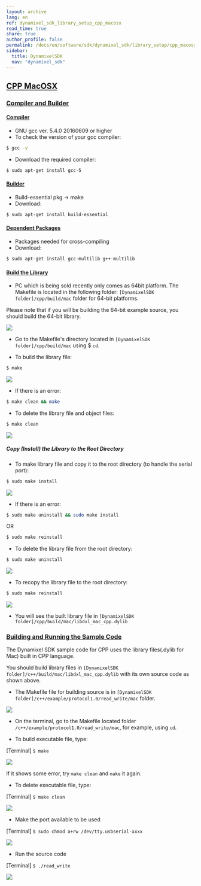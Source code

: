 ```yaml
---
layout: archive
lang: en
ref: dynamixel_sdk_library_setup_cpp_macosx
read_time: true
share: true
author_profile: false
permalink: /docs/en/software/sdk/dynamixel_sdk/library_setup/cpp_macosx/
sidebar:
  title: DynamixelSDK
  nav: "dynamixel_sdk"
---
```


<div style="counter-reset: h2 5"></div>
<div style="counter-reset: h1 2"></div>

## [CPP MacOSX](#cpp-macosx)

### [Compiler and Builder](#compiler-and-builder)

#### [Compiler](#compiler)

* GNU gcc ver. 5.4.0 20160609 or higher
* To check the version of your gcc compiler:  

``` bash
$ gcc -v 
```

* Download the required compiler:  

``` bash 
$ sudo apt-get install gcc-5
```

#### [Builder](#builder)

* Build-essential pkg → make
* Download:  

``` bash 
$ sudo apt-get install build-essential
```

#### [Dependent Packages](#dependent-packages) 

* Packages needed for cross-compiling 
* Download:  

``` bash 
$ sudo apt-get install gcc-multilib g++-multilib
```

#### [Build the Library](#build-the-library)

* PC which is being sold recently only comes as 64bit platform. The Makefile is located in the following folder: `[DynamixelSDK folder]/cpp/build/mac` folder for 64-bit platforms.  

Please note that if you will be building the 64-bit example source, you should build the 64-bit library.

![](/assets/images/sw/sdk/dynamixel_sdk/library_setup/cpp/mac/library_file/cpp6.png)


* Go to the Makefile's directory located in `[DynamixelSDK folder]/cpp/build/mac` using $ `cd`.

* To build the library file:  

``` bash
$ make
```

![](/assets/images/sw/sdk/dynamixel_sdk/library_setup/cpp/mac/library_file/cpp1.png)


* If there is an error:  

``` bash
$ make clean && make
```

* To delete the library file and object files:  

``` bash
$ make clean
```

![](/assets/images/sw/sdk/dynamixel_sdk/library_setup/cpp/mac/library_file/cpp2.png)

##### Copy (Install) the Library to the Root Directory

* To make library file and copy it to the root directory (to handle the serial port):  

``` bash
$ sudo make install
```

![](/assets/images/sw/sdk/dynamixel_sdk/library_setup/cpp/mac/library_file/cpp3.png)

* If there is an error:  

``` bash
$ sudo make uninstall && sudo make install
```
 
OR

``` bash
$ sudo make reinstall
```

* To delete the library file from the root directory:  

``` bash
$ sudo make uninstall
```

![](/assets/images/sw/sdk/dynamixel_sdk/library_setup/cpp/mac/library_file/cpp4.png)

* To recopy the library file to the root directory:  

``` bash
$ sudo make reinstall
```

![](/assets/images/sw/sdk/dynamixel_sdk/library_setup/cpp/mac/library_file/cpp5.png)

* You will see the built library file in `[DynamixelSDK folder]/cpp/build/mac/libdxl_mac_cpp.dylib`


### [Building and Running the Sample Code](#building-and-running-the-sample-code)

The Dynamixel SDK sample code for CPP uses the library files(.dylib for Mac) built in CPP language.

You should build library files in `[DynamixelSDK folder]/c++/build/mac/libdxl_mac_cpp.dylib` with its own source code as shown above. 

* The Makefile file for building source is in `[DynamixelSDK folder]/c++/example/protocol1.0/read_write/mac` folder. 

![](/assets/images/sw/sdk/dynamixel_sdk/library_setup/cpp/mac/sample_code/excp4.png)

* On the terminal, go to the Makefile located folder `/c++/example/protocol1.0/read_write/mac`, for example, using `cd`.

* To build executable file, type: 

[Terminal] `$ make`

![](/assets/images/sw/sdk/dynamixel_sdk/library_setup/cpp/mac/sample_code/excp1.png)

If it shows some error, try `make clean` and `make` it again.

* To delete executable file, type: 

[Terminal] `$ make clean`

![](/assets/images/sw/sdk/dynamixel_sdk/library_setup/cpp/mac/sample_code/excp2.png)

* Make the port available to be used

[Terminal] `$ sudo chmod a+rw /dev/tty.usbserial-xxxx`

![](/assets/images/sw/sdk/dynamixel_sdk/library_setup/cpp/mac/sample_code/excp3.png)

* Run the source code

[Terminal] `$ ./read_write`

![](/assets/images/sw/sdk/dynamixel_sdk/library_setup/cpp/mac/sample_code/excp5.png)